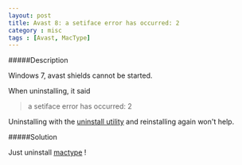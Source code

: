 ```yaml
---
layout: post
title: Avast 8: a setiface error has occurred: 2
category : misc
tags : [Avast, MacType]
---
```


#####Description

Windows 7, avast shields cannot be started.

When uninstalling, it said 

> a setiface error has occurred: 2

Uninstalling with the [uninstall utility](http://www.avast.com/uninstall-utility) and reinstalling again won't help.

#####Solution

Just uninstall [mactype](https://code.google.com/p/mactype/) !